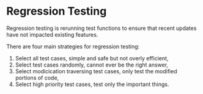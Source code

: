 # Regression Testing

Regression testing is rerunning test functions to ensure that recent updates have not impacted existing features.

There are four main strategies for regression testing:

1. Select all test cases, simple and safe but not overly efficient,
2. Select test cases randomly, cannot ever be the right answer,
3. Select modicication traversing test cases, only test the modified portions of code,
4. Select high priority test cases, test only the important things.
